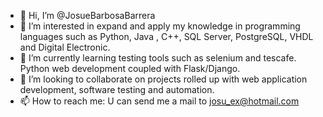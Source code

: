 - 👋 Hi, I’m @JosueBarbosaBarrera
- 👀 I’m interested in expand and apply my knowledge in programming languages such as Python, Java , C++, SQL Server, PostgreSQL, VHDL and Digital Electronic.
- 🌱 I’m currently learning testing tools such as selenium and tescafe. Python web development coupled with Flask/Django.
- 💞️ I’m looking to collaborate on projects rolled up with web application development, software testing and automation.
- 📫 How to reach me: U can send me a mail to josu_ex@hotmail.com

<!---
JosueBarbosaBarrera/JosueBarbosaBarrera is a ✨ special ✨ repository because its `README.md` (this file) appears on your GitHub profile.
You can click the Preview link to take a look at your changes.
--->
